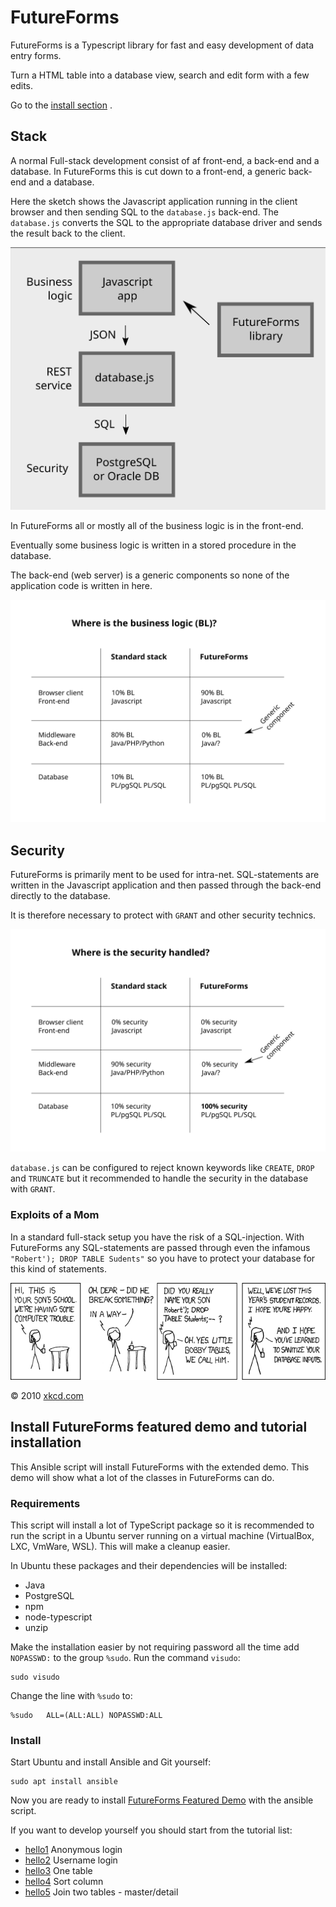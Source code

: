 # FutureForms

FutureForms is a Typescript library for fast and easy development of data entry forms.

Turn a HTML table into a database view, search and edit form with a few edits.

Go to the [install section](#install-futureforms-featured-demo-and-tutorial-installation) .

## Stack

A normal Full-stack development consist of af front-end, a back-end and a database.
In FutureForms this is cut down to a front-end, a generic back-end and a database.

Here the sketch shows the Javascript application running in the client browser
and then sending SQL to the `database.js` back-end.
The `database.js` converts the SQL to the appropriate database driver
and sends the result back to the client.

![Figure: Building Blocks](images/blocks.svg)

In FutureForms all or mostly all of the business logic
is in the front-end.

Eventually some business logic is written in a
stored procedure in the database.

The back-end (web server) is a generic components so none of the
application code is written in here.

![Figure: Compare Business Logic](images/compare-business-logic.svg)

## Security

FutureForms is primarily ment to be used for intra-net.
SQL-statements are written in the Javascript application
and then passed through the back-end directly to the database.

It is therefore necessary to protect with `GRANT` and other
security technics.

![Figure: Compare Security](images/compare-security.svg)

`database.js` can be configured to reject known keywords like
`CREATE`, `DROP` and `TRUNCATE` but it recommended to handle
the security in the database with `GRANT`.

### Exploits of a Mom

In a standard full-stack setup you have the risk of a SQL-injection.
With FutureForms any SQL-statements are passed through even
the infamous `"Robert'); DROP TABLE Sudents"` so you have
to protect your database for this kind of statements.

![Figure: Exploits of a Mom](images/exploits_of_a_mom.png)

© 2010 [xkcd.com](https://xkcd.com/327/) 


## Install FutureForms featured demo and tutorial installation


This Ansible script will install FutureForms with the extended demo.
This demo will show what a lot of the classes in FutureForms can do.

### Requirements

This script will install a lot of TypeScript package
so it is recommended to run the script in a Ubuntu
server running on a virtual machine (VirtualBox, LXC, VmWare, WSL).
This will make a cleanup easier.

In Ubuntu these packages and their dependencies will be installed:

* Java
* PostgreSQL
* npm
* node-typescript
* unzip

Make the installation easier by not requiring password all the time
add `NOPASSWD:` to the group `%sudo`.
Run the command `visudo`:

```
sudo visudo
```

Change the line with `%sudo` to:

```
%sudo   ALL=(ALL:ALL) NOPASSWD:ALL
```

### Install

Start Ubuntu and install Ansible and Git yourself:

```
sudo apt install ansible
```

Now you are ready to install 
[FutureForms Featured Demo](playbooks/demo/)
with the ansible script.

If you want to develop yourself you should start from the tutorial list:

* [hello1](playbooks/hello1) Anonymous login
* [hello2](playbooks/hello2) Username login
* [hello3](playbooks/hello3) One table
* [hello4](playbooks/hello4) Sort column
* [hello5](playbooks/hello5) Join two tables - master/detail
